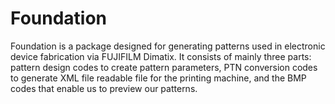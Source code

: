 # Foundation
Foundation is a package designed for generating patterns used in electronic device fabrication via FUJIFILM Dimatix.
It consists of mainly three parts: pattern design codes to create pattern parameters, PTN conversion codes to generate XML file readable file for the printing machine, and the BMP codes that enable us to preview our patterns. 
